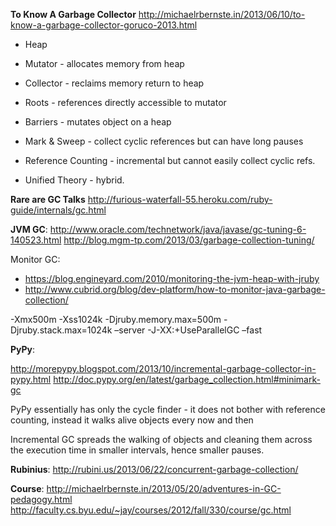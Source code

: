__To Know A Garbage Collector__
http://michaelrbernste.in/2013/06/10/to-know-a-garbage-collector-goruco-2013.html

* Heap
* Mutator - allocates memory from heap
* Collector - reclaims memory return to heap
* Roots - references directly accessible to mutator
* Barriers - mutates object on a heap

* Mark & Sweep - collect cyclic references but can have long pauses
* Reference Counting - incremental but cannot easily collect cyclic refs.
* Unified Theory - hybrid.

__Rare are GC Talks__
http://furious-waterfall-55.heroku.com/ruby-guide/internals/gc.html

__JVM GC__:
http://www.oracle.com/technetwork/java/javase/gc-tuning-6-140523.html
http://blog.mgm-tp.com/2013/03/garbage-collection-tuning/

Monitor GC:
* https://blog.engineyard.com/2010/monitoring-the-jvm-heap-with-jruby
* http://www.cubrid.org/blog/dev-platform/how-to-monitor-java-garbage-collection/

-Xmx500m -Xss1024k -Djruby.memory.max=500m -Djruby.stack.max=1024k
–server -J-XX:+UseParallelGC –fast

__PyPy__:

http://morepypy.blogspot.com/2013/10/incremental-garbage-collector-in-pypy.html
http://doc.pypy.org/en/latest/garbage_collection.html#minimark-gc

PyPy essentially has only the cycle finder - it does not bother with reference counting, instead it walks alive objects every now and then

Incremental GC spreads the walking of objects and cleaning them across the execution time in smaller intervals, hence smaller pauses.

__Rubinius__:
http://rubini.us/2013/06/22/concurrent-garbage-collection/

__Course__:
http://michaelrbernste.in/2013/05/20/adventures-in-GC-pedagogy.html
http://faculty.cs.byu.edu/~jay/courses/2012/fall/330/course/gc.html

